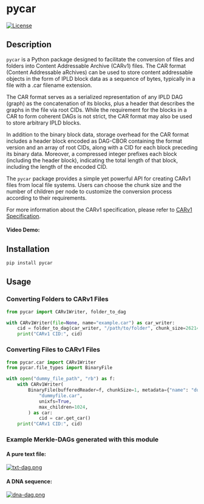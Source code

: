# pycar

[![License](https://img.shields.io/badge/License-MIT-blue.svg)](https://opensource.org/licenses/MIT)

## Description

`pycar` is a Python package designed to facilitate the conversion of files and folders into Content Addressable Archive (CARv1) files. The CAR format (Content Addressable aRchives) can be used to store content addressable objects in the form of IPLD block data as a sequence of bytes, typically in a file with a .car filename extension.

The CAR format serves as a serialized representation of any IPLD DAG (graph) as the concatenation of its blocks, plus a header that describes the graphs in the file via root CIDs. While the requirement for the blocks in a CAR to form coherent DAGs is not strict, the CAR format may also be used to store arbitrary IPLD blocks.

In addition to the binary block data, storage overhead for the CAR format includes a header block encoded as DAG-CBOR containing the format version and an array of root CIDs, along with a CID for each block preceding its binary data. Moreover, a compressed integer prefixes each block (including the header block), indicating the total length of that block, including the length of the encoded CID.

The `pycar` package provides a simple yet powerful API for creating CARv1 files from local file systems. Users can choose the chunk size and the number of children per node to customize the conversion process according to their requirements.

For more information about the CARv1 specification, please refer to [CARv1 Specification](https://ipld.io/specs/codecs/car/).

#### Video Demo:


## Installation
```bash
pip install pycar
```

## Usage

### Converting Folders to CARv1 Files
```python
from pycar import CARv1Writer, folder_to_dag

with CARv1Writer(file=None, name="example.car") as car_writer:
    cid = folder_to_dag(car_writer, "/path/to/folder", chunk_size=262144)
    print("CARv1 CID:", cid)
```

### Converting Files to CARv1 Files
```python
from pycar.car import CARv1Writer
from pycar.file_types import BinaryFile

with open("dummy_file_path", "rb") as f:
    with CARv1Writer(
        BinaryFile(bufferedReader=f, chunkSize=1, metadata={"name": "dummyfile"}),
            "dummyfile.car",
            unixfs=True,
            max_children=1024,
        ) as car:
            cid = car.get_car()
    print("CARv1 CID:", cid)
```

### Example Merkle-DAGs generated with this module

#### A pure text file:
[![txt-dag.png](https://i.postimg.cc/fLNFWQD0/txt-dag.png)](https://postimg.cc/PLSKKcLt)

#### A DNA sequence:
[![dna-dag.png](https://i.postimg.cc/t4LR5JNQ/dna-dag.png)](https://postimg.cc/rDNLy8HQ)
